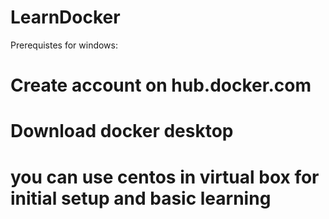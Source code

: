 # LearnDocker

Prerequistes for windows:

# Create account on hub.docker.com
# Download docker desktop
# you can use centos in virtual box for initial setup and basic learning 